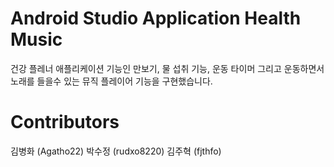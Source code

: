 # Android Studio Application Health Music
건강 플레너 애플리케이션 기능인 만보기, 물 섭취 기능, 운동 타이머 그리고 운동하면서 노래를 들을수 있는 뮤직 플레이어 기능을 구현했습니다.



# Contributors
김병화 (Agatho22)
박수정 (rudxo8220)
김주혁 (fjthfo)


